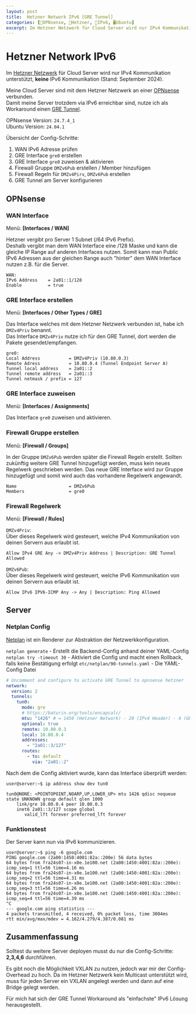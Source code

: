 ```yaml
---
layout: post
title:  Hetzner Network IPv6 [GRE Tunnel]
categories: [🧱OPNsense, 🏢Hetzner, 🛜IPv6, 🖥️Ubuntu]
excerpt: Im Hetzner Netzwerk für Cloud Server wird nur IPv4 Kommunikation unterstützt, keine IPv6 Kommunikation.
---
```


# Hetzner Network IPv6

Im [Hetzner Netzwerk][1] für Cloud Server wird nur IPv4 Kommunikation unterstützt, __keine__ IPv6 Kommunikation (Stand: September 2024).

Meine Cloud Server sind mit dem Hetzner Netzwerk an einer [OPNsense][4] verbunden.  
Damit meine Server trotzdem via IPv6 erreichbar sind, nutze ich als Workaround einen [GRE Tunnel][2].

OPNsense Version: `24.7.4_1`  
Ubuntu Version:   `24.04.1`

Übersicht der Config-Schritte:

1. WAN IPv6 Adresse prüfen
2. GRE Interface `gre0` erstellen
3. GRE Interface `gre0` zuweisen & aktivieren
4. Firewall Gruppe `DMZv6Pub` erstellen / Member hinzufügen
5. Firewall Regeln für `DMZv4Pirv`, `DMZv6Pub` erstellen
6. GRE Tunnel am Server konfigurieren

## OPNsense

### WAN Interface

Menü: **[Interfaces / WAN]**

Hetzner vergibt pro Server 1 Subnet (/64 IPv6 Prefix).  
Deshalb vergibt man dem WAN Interface eine /128 Maske und kann die gleiche IP Range auf anderen Interfaces nutzen.
Somit kann man Public IPv6 Adressen aus der gleichen Range auch "hinter" dem WAN Interface nutzen z.B. für die Server.

```
WAN:
IPv6 Address    = 2a01::1/128
Enable          = true
```

### GRE Interface erstellen

Menü: **[Interfaces / Other Types / GRE]**

Das Interface welches mit dem Hetzner Netzwerk verbunden ist, habe ich `DMZv4Priv` benannt.  
Das Interface `DMZv4Priv` nutze ich für den GRE Tunnel, dort werden die Pakete gesendet/empfangen.

```
gre0:
Local Address           = DMZv4Priv (10.80.0.3)
Remote Adress           = 10.80.0.4 (Tunnel Endpoint Server A)
Tunnel local address    = 2a01::2
Tunnel remote address   = 2a01::3
Tunnel netmask / prefix = 127
```

### GRE Interface zuweisen

Menü: **[Interfaces / Assignments]**

Das Interface `gre0` zuweisen und aktivieren.

### Firewall Gruppe erstellen

Menü: **[Firewall / Groups]**

In der Gruppe `DMZv6Pub` werden später die Firewall Regeln erstellt.
Sollten zukünftig weitere GRE Tunnel hinzugefügt werden, muss kein neues Regelwerk geschrieben werden.
Das neue GRE Interface wird zur Gruppe hinzugefügt und somit wird auch das vorhandene Regelwerk angewandt.

```
Name                    = DMZv6Pub
Members                 = gre0
```

### Firewall Regelwerk

Menü: **[Firewall / Rules]**

`DMZv4Priv`:  
Über dieses Regelwerk wird gesteuert, welche IPv4 Kommunikation von deinen Servern aus erlaubt ist.

```
Allow IPv4 GRE Any -> DMZv4Priv Address | Description: GRE Tunnel Allowed
```

`DMZv6Pub`:  
Über dieses Regelwerk wird gesteuert, welche IPv6 Kommunikation von deinen Servern aus erlaubt ist.

```
Allow IPv6 IPV6-ICMP Any -> Any | Description: Ping Allowed
```

## Server

### Netplan Config

[Netplan][3] ist ein Renderer zur Abstraktion der Netzwerkkonfiguration.

`netplan generate` - Erstellt die Backend-Config anhand deiner YAML-Config  
`netplan try -timeout 30` - Aktiviert die Config und macht einen Rollback, falls keine Bestätigung erfolgt
`etc/netplan/90-tunnels.yaml` - Die YAML-Config Datei

```yaml
# Uncomment and configure to activate GRE Tunnel to opnsense hetzner
network:
  version: 2
  tunnels:
    tun0:
      mode: gre
      # https://baturin.org/tools/encapcalc/
      mtu: "1426" # = 1450 (Hetzner Network) - 20 (IPv4 Header) - 4 (GRE Header)
      optional: true
      remote: 10.80.0.3
      local: 10.80.0.4
      addresses:
        - "2a01::3/127"
      routes:
        - to: default
          via: "2a01::2"
```

Nach dem die Config aktiviert wurde, kann das Interface überprüft werden:

```
user@server:~$ ip address show dev tun0

tun0@NONE: <POINTOPOINT,NOARP,UP,LOWER_UP> mtu 1426 qdisc noqueue state UNKNOWN group default qlen 1000
    link/gre 10.80.0.4 peer 10.80.0.3
    inet6 2a01::3/127 scope global
       valid_lft forever preferred_lft forever
```

### Funktionstest

Der Server kann nun via IPv6 kommunizieren.

```
user@server:~$ ping -6 google.com
PING google.com (2a00:1450:4001:82a::200e) 56 data bytes
64 bytes from fra24s07-in-x0e.1e100.net (2a00:1450:4001:82a::200e): icmp_seq=1 ttl=56 time=4.16 ms
64 bytes from fra24s07-in-x0e.1e100.net (2a00:1450:4001:82a::200e): icmp_seq=2 ttl=56 time=4.31 ms
64 bytes from fra24s07-in-x0e.1e100.net (2a00:1450:4001:82a::200e): icmp_seq=3 ttl=56 time=4.26 ms
64 bytes from fra24s07-in-x0e.1e100.net (2a00:1450:4001:82a::200e): icmp_seq=4 ttl=56 time=4.39 ms
^C
--- google.com ping statistics ---
4 packets transmitted, 4 received, 0% packet loss, time 3004ms
rtt min/avg/max/mdev = 4.162/4.279/4.387/0.081 ms
```

## Zusammenfassung

Solltest du weitere Server deployen musst du nur die Config-Schritte: **2,3,4,6** durchführen.

Es gibt noch die Möglichkeit VXLAN zu nutzen, jedoch war mir der Config-Overhead zu hoch. Da im Hetzner Netzwerk kein Multicast unterstützt wird, muss für jeden Server ein VXLAN angelegt werden und dann auf eine Bridge gelegt werden.

Für mich hat sich der GRE Tunnel Workaround als "einfachste" IPv6 Lösung herausgestellt.

[1]: https://community.hetzner.com/tutorials/hcloud-networks-basic "Hetzner Cloud: Networks"
[2]: https://www.cloudflare.com/de-de/learning/network-layer/what-is-gre-tunneling/ "What is GRE tunneling"
[3]: https://netplan.readthedocs.io/en/stable/ "Netplan Documentation"
[4]: https://docs.opnsense.org/manual/other-interfaces.html#gre "OPNsense Documentation"
